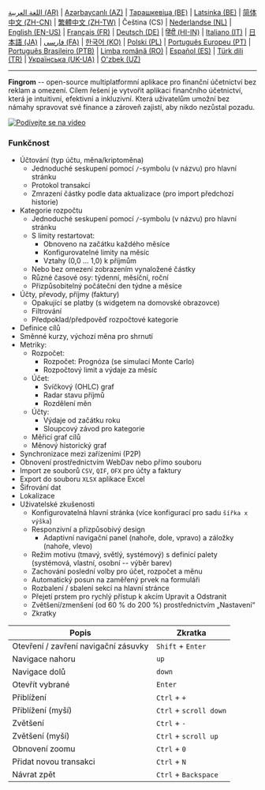 [اللغة العربية (AR)](./about_ar.md) |
[Azərbaycanlı (AZ)](./about_az.md) |
[Тарашкевіца (BE)](./about_be.md) |
[Latsinka (BE)](./about_be_EU.md) |
[简体中文 (ZH-CN)](./about_zh.md) |
[繁體中文 (ZH-TW)](./about_zh_TW.md) |
Čeština (CS) |
[Nederlandse (NL)](./about_nl.md) |
[English (EN-US)](./about_en.md) |
[Français (FR)](./about_fr.md) |
[Deutsch (DE)](./about_de.md) |
[हिंदी (HI-IN)](./about_hi.md) |
[Italiano (IT)](./about_it.md) |
[日本語 (JA)](./about_ja.md) |
[فارسی (FA)](./about_fa.md) |
[한국어 (KO)](./about_ko.md) |
[Polski (PL)](./about_pl.md) |
[Português Europeu (PT)](./about_pt.md) |
[Português Brasileiro (PTB)](./about_pt_BR.md) |
[Limba română (RO)](./about_ro.md) |
[Español (ES)](./about_es.md) |
[Türk dili (TR)](./about_tr.md) |
[Українська (UK-UA)](./about_uk.md) |
[O'zbek (UZ)](./about_uz.md)

---

**Fingrom** -- open-source multiplatformní aplikace pro finanční účetnictví bez reklam a omezení.
Cílem řešení je vytvořit aplikaci finančního účetnictví, která je intuitivní, efektivní a inkluzivní.
Která uživatelům umožní bez námahy spravovat své finance a zároveň zajistí, aby nikdo nezůstal pozadu.

[![Podívejte se na video](../images/presentation_en.png)](https://youtu.be/sNTbpILLsOw)

### Funkčnost
- Účtování (typ účtu, měna/kriptoměna)
  - Jednoduché seskupení pomocí `/`-symbolu (v názvu) pro hlavní stránku
  - Protokol transakcí
  - Zmrazení částky podle data aktualizace (pro import předchozí historie)
- Kategorie rozpočtu
  - Jednoduché seskupení pomocí `/`-symbolu (v názvu) pro hlavní stránku
  - S limity restartovat:
    - Obnoveno na začátku každého měsíce
    - Konfigurovatelné limity na měsíc
    - Vztahy (0,0 ... 1,0) k příjmům
  - Nebo bez omezení zobrazením vynaložené částky
  - Různé časové osy: týdenní, měsíční, roční
  - Přizpůsobitelný počáteční den týdne a měsíce
- Účty, převody, příjmy (faktury)
  - Opakující se platby (s widgetem na domovské obrazovce)
  - Filtrování
  - Předpoklad/předpověď rozpočtové kategorie
- Definice cílů
- Směnné kurzy, výchozí měna pro shrnutí
- Metriky:
  - Rozpočet:
    - Rozpočet: Prognóza (se simulací Monte Carlo)
    - Rozpočtový limit a výdaje za měsíc
  - Účet:
    - Svíčkový (OHLC) graf
    - Radar stavu příjmů
    - Rozdělení měn
  - Účty:
    - Výdaje od začátku roku
    - Sloupcový závod pro kategorie
  - Měřicí graf cílů
  - Měnový historický graf
- Synchronizace mezi zařízeními (P2P)
- Obnovení prostřednictvím WebDav nebo přímo souboru
- Import ze souborů `CSV`, `QIF`, `OFX` pro účty a faktury
- Export do souboru `XLSX` aplikace Excel
- Šifrování dat
- Lokalizace
- Uživatelské zkušenosti
  - Konfigurovatelná hlavní stránka (více konfigurací pro sadu `šířka x výška`)
  - Responzivní a přizpůsobivý design
    - Adaptivní navigační panel (nahoře, dole, vpravo) a záložky (nahoře, vlevo)
  - Režim motivu (tmavý, světlý, systémový) s definicí palety (systémová, vlastní, osobní -- výběr barev)
  - Zachování poslední volby pro účet, rozpočet a měnu
  - Automatický posun na zaměřený prvek na formuláři
  - Rozbalení / sbalení sekcí na hlavní stránce
  - Přejetí prstem pro rychlý přístup k akcím Upravit a Odstranit
  - Zvětšení/zmenšení (od 60 % do 200 %) prostřednictvím „Nastavení“
  - Zkratky

| Popis | Zkratka
| ------------------------------------ | ------------------------------ |
| Otevření / zavření navigační zásuvky | `Shift` + `Enter`              |
| Navigace nahoru                      | `up`                           |
| Navigace dolů                        | `down`                         |
| Otevřít vybrané                      | `Enter`                        |
| Přiblížení                           | `Ctrl` + `+`                   |
| Přiblížení (myší)                    | `Ctrl` + `scroll down`         |
| Zvětšení                             | `Ctrl` + `-`                   |
| Zvětšení (myší)                      | `Ctrl` + `scroll up`           |
| Obnovení zoomu                       | `Ctrl` + `0`                   |
| Přidat novou transakci               | `Ctrl` + `N`                   |
| Návrat zpět                          | `Ctrl` + `Backspace`           |
<!--
| Upravit vybranou položku             | `Ctrl` + `E`                   |
| Smazání vybrané položky              | `Ctrl` + `D`                   |
-->
